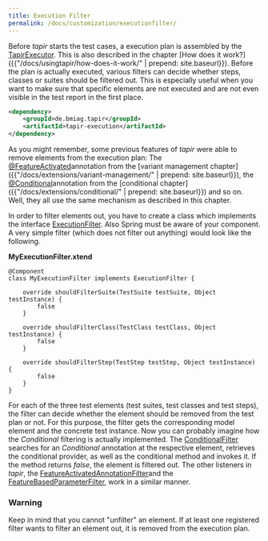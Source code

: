 ```yaml
---
title: Execution Filter
permalink: /docs/customization/executionfilter/
---
```


Before <i>tapir</i> starts the test cases, a execution plan is assembled by
the
[TapirExecutor](https://psbm-mvnrepo-p.intranet.kiel.bmiag.de/tapir/latest/apidocs/de/bmiag/tapir/execution/TapirExecutor.html). This
is also described in the chapter [How does it work?]({{"/docs/usingtapir/how-does-it-work/" | prepend: site.baseurl}}).
Before the plan is actually executed, various filters can decide whether
steps, classes or suites should be filtered out. This is especially
useful when you want to make sure that specific elements are not
executed and are not even visible in the test report in the first place.

``` xml
<dependency>
    <groupId>de.bmiag.tapir</groupId>
    <artifactId>tapir-execution</artifactId>
</dependency>
```

As you might remember, some previous features of <i>tapir</i> were able to
remove elements from the execution plan: The
[@FeatureActivated](https://psbm-mvnrepo-p.intranet.kiel.bmiag.de/tapir/latest/apidocs/de/bmiag/tapir/variant/annotation/feature/FeatureActivated.html)annotation
from the [variant management chapter]({{"/docs/extensions/variant-management/" | prepend: site.baseurl}}), the
[@Conditional](https://psbm-mvnrepo-p.intranet.kiel.bmiag.de/tapir/latest/apidocs/de/bmiag/tapir/conditional/annotations/Conditional.html)annotation
from the [conditional chapter]({{"/docs/extensions/conditional/" | prepend: site.baseurl}}) and so on. Well, they all
use the same mechanism as described in this chapter.

In order to filter elements out, you have to create a class which
implements the interface
[ExecutionFilter](https://psbm-mvnrepo-p.intranet.kiel.bmiag.de/tapir/latest/apidocs/de/bmiag/tapir/execution/plan/ExecutionFilter.html).
Also Spring must be aware of your component. A very simple filter (which
does not filter out anything) would look like the following.

**MyExecutionFilter.xtend**

``` xtend
@Component
class MyExecutionFilter implements ExecutionFilter {

    override shouldFilterSuite(TestSuite testSuite, Object testInstance) {
        false
    }

    override shouldFilterClass(TestClass testClass, Object testInstance) {
        false
    }

    override shouldFilterStep(TestStep testStep, Object testInstance) {
        false
    }
}
```

For each of the three test elements (test suites, test classes and test
steps), the filter can decide whether the element should be removed from
the test plan or not. For this purpose, the filter gets the
corresponding model element and the concrete test instance. Now you can
probably imagine how the *Conditional* filtering is actually
implemented. The
[ConditionalFilter](https://psbm-mvnrepo-p.intranet.kiel.bmiag.de/tapir/latest/apidocs/de/bmiag/tapir/conditional/filter/ConditionalFilter.html)
searches for an *Conditional* annotation at the respective element,
retrieves the conditional provider, as well as the conditional method
and invokes it. If the method returns *false*, the element is filtered
out. The other listeners in <i>tapir</i>, the
[FeatureActivatedAnnotationFilter](https://psbm-mvnrepo-p.intranet.kiel.bmiag.de/tapir/latest/apidocs/de/bmiag/tapir/variant/filter/FeatureActivatedAnnotationFilter.html)and
the
[FeatureBasedParameterFilter](https://psbm-mvnrepo-p.intranet.kiel.bmiag.de/tapir/latest/apidocs/de/bmiag/tapir/variant/filter/FeatureBasedParameterFilter.html),
work in a similar manner.

<div class="panel panel-warning">
  <div class="panel-heading">
    <h3 class="panel-title"><span class="fa fa-warning"></span> Warning</h3>
  </div>
  <div class="panel-body">
  Keep in mind that you cannot "unfilter" an element. If at least one
  registered filter wants to filter an element out, it is removed from the
  execution plan.
  </div>
</div>
